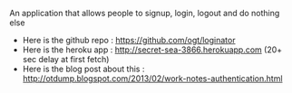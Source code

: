 An application that allows people to signup, login, logout and do nothing else

- Here is the github repo : https://github.com/ogt/loginator
- Here is the heroku app : http://secret-sea-3866.herokuapp.com (20+ sec delay at first fetch)
- Here is the blog post about this : http://otdump.blogspot.com/2013/02/work-notes-authentication.html

